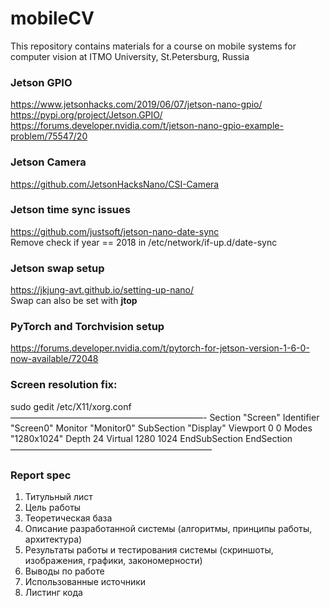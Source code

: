 # mobileCV
This repository contains materials for a course on mobile systems for computer vision at ITMO University, St.Petersburg, Russia

### Jetson GPIO  
https://www.jetsonhacks.com/2019/06/07/jetson-nano-gpio/  
https://pypi.org/project/Jetson.GPIO/  
https://forums.developer.nvidia.com/t/jetson-nano-gpio-example-problem/75547/20

### Jetson Camera  
https://github.com/JetsonHacksNano/CSI-Camera

### Jetson time sync issues  
https://github.com/justsoft/jetson-nano-date-sync  
Remove check if year == 2018 in /etc/network/if-up.d/date-sync

### Jetson swap setup  
https://jkjung-avt.github.io/setting-up-nano/  
Swap can also be set with **jtop**

### PyTorch and Torchvision setup  
https://forums.developer.nvidia.com/t/pytorch-for-jetson-version-1-6-0-now-available/72048  

### Screen resolution fix:
sudo gedit /etc/X11/xorg.conf
——————————————————————-
Section "Screen"
Identifier "Screen0"
Monitor    "Monitor0"
    SubSection "Display"
    Viewport   0 0
    Modes "1280x1024"
    Depth   24 
    Virtual 1280 1024
EndSubSection
EndSection
———————————————————————

### Report spec  
1. Титульный лист  
1. Цель работы  
1. Теоретическая база   
1. Описание разработанной системы (алгоритмы, принципы работы, архитектура)  
1. Результаты работы и тестирования системы (скриншоты, изображения, графики, закономерности)  
1. Выводы по работе  
1. Использованные источники  
1. Листинг кода
